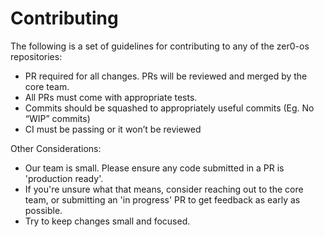 # Contributing

The following is a set of guidelines for contributing to any of the zer0-os repositories:

* PR required for all changes. PRs will be reviewed and merged by the core team.
* All PRs must come with appropriate tests.
* Commits should be squashed to appropriately useful commits (Eg. No “WIP” commits)
* CI must be passing or it won’t be reviewed

Other Considerations:
* Our team is small. Please ensure any code submitted in a PR is 'production ready'.
* If you're unsure what that means, consider reaching out to the core team, or submitting an 'in progress' PR to get feedback as early as possible.
* Try to keep changes small and focused.
